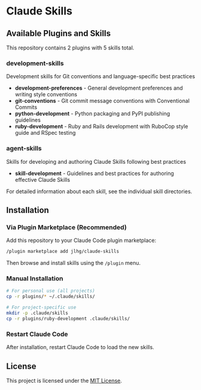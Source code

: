 # Claude Skills

## Available Plugins and Skills

This repository contains 2 plugins with 5 skills total.

### development-skills

Development skills for Git conventions and language-specific best practices

- **development-preferences** - General development preferences and writing style conventions
- **git-conventions** - Git commit message conventions with Conventional Commits
- **python-development** - Python packaging and PyPI publishing guidelines
- **ruby-development** - Ruby and Rails development with RuboCop style guide and RSpec testing

### agent-skills

Skills for developing and authoring Claude Skills following best practices

- **skill-development** - Guidelines and best practices for authoring effective Claude Skills

For detailed information about each skill, see the individual skill directories.

## Installation

### Via Plugin Marketplace (Recommended)

Add this repository to your Claude Code plugin marketplace:

```bash
/plugin marketplace add jlhg/claude-skills
```

Then browse and install skills using the `/plugin` menu.

### Manual Installation

```bash
# For personal use (all projects)
cp -r plugins/* ~/.claude/skills/

# For project-specific use
mkdir -p .claude/skills
cp -r plugins/ruby-development .claude/skills/
```

### Restart Claude Code

After installation, restart Claude Code to load the new skills.

## License

This project is licensed under the [MIT License](LICENSE).
